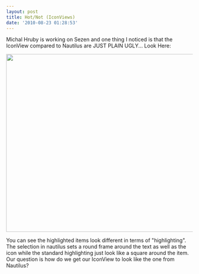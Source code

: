 ```yaml
---
layout: post
title: Hot/Not (IconViews)
date: '2010-08-23 01:28:53'
---
```


Michal Hruby is working on Sezen and one thing I noticed is that the IconView compared to Nautilus are JUST PLAIN UGLY... Look Here:

<a href="http://geekyogre.com/content/images/2010/08/Screenshot-60.png"><img class="alignnone size-full wp-image-1493" title="Screenshot-60" src="http://geekyogre.com/content/images/2010/08/Screenshot-60.png" alt="" width="768" height="480" /></a>

You can see the highlighted items look different in terms of "highlighting". The selection in nautilus sets a round frame around the text as well as the icon while the standard highlighting just look like a square around the item. Our question is how do we get our IconView to look like the one from Nautilus?